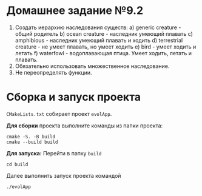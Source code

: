 # Домашнее задание №9.2
1. Создать иерархию наследования существ:
  a) generic creature - общий родитель
  b) ocean creature - наследник умеющий плавать
  c) amphibious - наследник умеющий плавать и ходить
  d) terrestrial creature - не умеет плавать, но умеет ходить
  e) bird - умеет ходить и летать
  f) waterfowl - водоплавающая птица. Умеет ходить, летать и плавать.
2. Обязательно использовать множественное наследование.
3. Не переопределять функции.



# Сборка и запуск проекта
`CMakeLists.txt` собирает проект `evolApp`.

**Для сборки** проекта выполните команды из папки проекта:
```
cmake -S. -B build
cmake --build build
```

**Для запуска:**
Перейти в папку `build` 
```
cd build
```
Далее выполнить запуск проекта командой 
```
./evolApp
```

